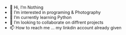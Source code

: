 - 👋 Hi, I’m Nothing
- 👀 I’m interested in programing & Photography
- 🌱 I’m currently learning Python 
- 💞️ I’m looking to collaborate on diffrent projects
- 📫 How to reach me ... my linkdin account already given

<!---
ZIDANSZ/ZIDANSZ is a ✨ special ✨ repository because its `README.md` (this file) appears on your GitHub profile.
You can click the Preview link to take a look at your changes.
--->

